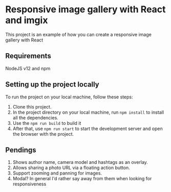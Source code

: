 # Responsive image gallery with React and imgix

This project is an example of how you can create a responsive image gallery with React

## Requirements

NodeJS v12 and npm

## Setting up the project locally

To run the project on your local machine, follow these steps:

1. Clone this project.
2. In the project directory on your local machine, run `npm install` to install all the dependencies.
3. Use the `npm run build` to build it
4. After that, use `npm run start` to start the development server and open the browser with the project.

## Pendings

1. Shows author name, camera model and hashtags as an overlay.
2. Allows sharing a photo URL via a floating action button.
3. Support zooming and panning for images.
4. Modal? In general I'd rather say away from them when looking for responsiveness


